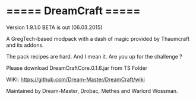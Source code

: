 ===== DreamCraft =====
=====================================================

Version 1.9.1.0 BETA is out (06.03.2015)

A GregTech-based modpack with a dash of magic provided by Thaumcraft and its addons.

The pack recipes are hard. And I mean it. Are you up for the challenge ?

Please download DreamCraftCore.0.1.6.jar from TS Folder


WIKI:
https://github.com/Dream-Master/DreamCraft/wiki

Maintained by Dream-Master, Drobac, Methes and Warlord Wossman.
